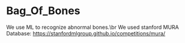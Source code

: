 # Bag_Of_Bones
We use ML to recognize abnormal bones.\br
We used stanford MURA Database: https://stanfordmlgroup.github.io/competitions/mura/
